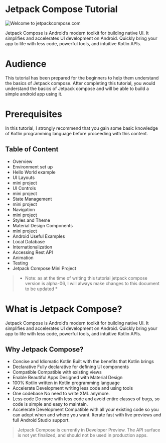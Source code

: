 # Jetpack Compose Tutorial

![Welcome to jetpackcompose.com](https://miro.medium.com/max/1400/1*2v6zotc8p-bt9oX2mI0vkQ.png)

Jetpack Compose is Android’s modern toolkit for building native UI. It simplifies and accelerates UI development on Android. Quickly bring your app to life with less code, powerful tools, and intuitive Kotlin APIs.
# Audience
This tutorial has been prepared for the beginners to help them understand the basics of Jetpack compose. After completing this tutorial, you would understand the basics of Jetpack compose and will be able to build a simple android app using it.
# Prerequisites
In this tutorial, I strongly recommend that you gain some basic knowledge of Kotlin programming language before proceeding with this content.
## Table of Content
- Overview
- Environment set up
- Hello World example
- UI Layouts
- mini project
- UI Controls
- mini project
- State Management
- mini project
- Navigation
- mini project
- Styles and Theme
- Material Design Components
- mini project
- Android Useful Examples
- Local Database
- Internationalization
- Accessing Rest API
- Animation
- Testing
- Jetpack Compose Mini Project
> * Note: as at the time of writing this tutorial jetpack compose version is alpha-06, I will always make changes to this document to be updated * 

# What is Jetpack Compose?
Jetpack Compose is Android’s modern toolkit for building native UI. It simplifies and accelerates UI development on Android. Quickly bring your app to life with less code, powerful tools, and intuitive Kotlin APIs.
## Why Jetpack Compose?
-  Concise and Idiomatic Kotlin
 Built with the benefits that Kotlin brings
- Declarative
 Fully declarative for defining UI components
- Compatible
 Compatible with existing views
- Enable Beautiful Apps
 Designed with Material Design
- 100% Kotlin
 written in Kotlin programming language
- Accelerate Development
 writing less code and using tools
- One codebase
No need to write XML anymore.
- Less code
Do more with less code and avoid entire classes of bugs, so code is simple and easy to maintain.
- Accelerate Development
Compatible with all your existing code so you can adopt when and where you want. Iterate fast with live previews and full Android Studio support.
> Jetpack Compose is currently in Developer Preview. The API surface is not yet finalized, and should not be used in production apps.

